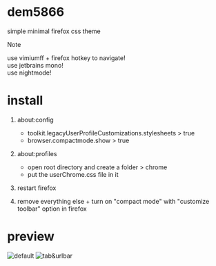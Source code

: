 # dem5866
simple minimal firefox css theme 

>[!note]
use vimiumff + firefox hotkey to navigate!<br>
use jetbrains mono!<br>
use nightmode!<br>

# install

1. about:config
   - toolkit.legacyUserProfileCustomizations.stylesheets > true
   - browser.compactmode.show > true

2. about:profiles
   - open root directory and create a folder > chrome
   - put the userChrome.css file in it
  
3. restart firefox

4. remove everything else + turn on "compact mode" with "customize toolbar" option in firefox



# preview
![default](https://github.com/user-attachments/assets/1a8224f4-9731-4bf2-adc5-0c184dbbcd90)
![tab&urlbar](https://github.com/user-attachments/assets/2ab83628-e0a6-4b1a-a91f-ed02ca7c8c99)
